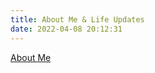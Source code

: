 ```yaml
---
title: About Me & Life Updates
date: 2022-04-08 20:12:31
---
```


<a href="/2022/03/12/AboutMe/">About Me</a>